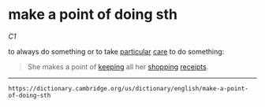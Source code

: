 # make a point of doing sth

*C1*

to always do something or to take [particular](https://dictionary.cambridge.org/us/dictionary/english/particular "particular") [care](https://dictionary.cambridge.org/us/dictionary/english/care "care") to do something:

>She makes a point of [keeping](https://dictionary.cambridge.org/us/dictionary/english/keeping "keeping") all her [shopping](https://dictionary.cambridge.org/us/dictionary/english/shopping "shopping") [receipts](https://dictionary.cambridge.org/us/dictionary/english/receipts "receipts").

---
`https://dictionary.cambridge.org/us/dictionary/english/make-a-point-of-doing-sth`